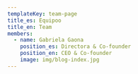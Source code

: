 ```yaml
---
templateKey: team-page
title_es: Equipoo
title_en: Team
members:
  - name: Gabriela Gaona
    position_es: Directora & Co-founder
    position_en: CEO & Co-founder
    image: img/blog-index.jpg
---
```

